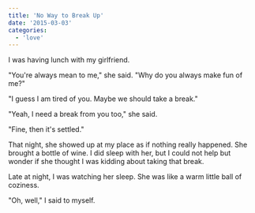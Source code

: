 ```yaml
---
title: 'No Way to Break Up'
date: '2015-03-03'
categories:
  - 'love'
---
```


I was having lunch with my girlfriend.

"You're always mean to me," she said. "Why do you always make fun of me?"

<!-- truncate -->


"I guess I am tired of you. Maybe we should take a break."

"Yeah, I need a break from you too," she said.

"Fine, then it's settled."

That night, she showed up at my place as if nothing really happened. She brought
a bottle of wine. I did sleep with her, but I could not help but wonder if she
thought I was kidding about taking that break.

Late at night, I was watching her sleep. She was like a warm little ball of
coziness.

"Oh, well," I said to myself.
